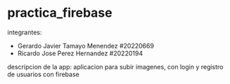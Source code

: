 ﻿# practica_firebase
 integrantes:
 - Gerardo Javier Tamayo Menendez #20220669
 - Ricardo Jose Perez Hernandez #20220194

descripcion de la app:
aplicacion para subir imagenes, con login y registro de usuarios con firebase 
